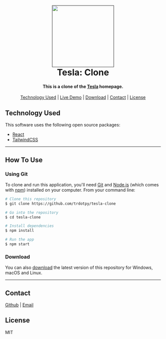 <h1 align="center">
  <br>
  <a href=""><img src="" alt="" width="200"></a>
  <br>
  Tesla: Clone
  <br>
</h1>

<h4 align="center">This is a clone of the <a href="http://tesla.com" target="_blank">Tesla</a> homepage.</h4>

<p align="center">
  <a href="#key-features">Technology Used</a> |
  <a href="#how-to-use">Live Demo</a> |
  <a href="#download">Download</a> |
  <a href="#contact">Contact</a> |
  <a href="#license">License</a>
</p>

<!-- ![screenshot]() -->

## Technology Used

This software uses the following open source packages:

-   [React](http://electron.atom.io/)
-   [TailwindCSS](https://nodejs.org/)

---

## How To Use

### Using Git

To clone and run this application, you'll need [Git](https://git-scm.com) and [Node.js](https://nodejs.org/en/download/) (which comes with [npm](http://npmjs.com)) installed on your computer. From your command line:

```bash
# Clone this repository
$ git clone https://github.com/trdotpy/tesla-clone

# Go into the repository
$ cd tesla-clone

# Install dependencies
$ npm install

# Run the app
$ npm start
```

### Download

You can also [download](https://github.com/trdotpy/tesla-clone) the latest version of this repository for Windows, macOS and Linux.

---

## Contact

[Github](https://github.com/trdotpy/) |
[Email](mailto:tanvi.rahman@outlook.com)

## License

MIT
